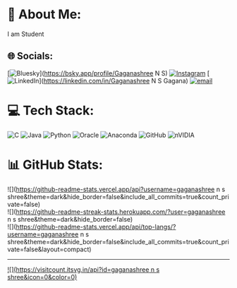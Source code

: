 # 💫 About Me:
I am Student<br>


## 🌐 Socials:
[![Bluesky](https://img.shields.io/badge/bluesky-0285FF?style=for-the-badge&logo=bluesky&logoColor=%23FFFFFF)](https://bsky.app/profile/Gaganashree N S) [![Instagram](https://img.shields.io/badge/Instagram-%23E4405F.svg?logo=Instagram&logoColor=white)](https://instagram.com/sky2803) [![LinkedIn](https://img.shields.io/badge/LinkedIn-%230077B5.svg?logo=linkedin&logoColor=white)](https://linkedin.com/in/Gaganashree N S Gagana) [![email](https://img.shields.io/badge/Email-D14836?logo=gmail&logoColor=white)](mailto:nsgaganashree@gmail.com) 

# 💻 Tech Stack:
![C](https://img.shields.io/badge/c-%2300599C.svg?style=flat-square&logo=c&logoColor=white) ![Java](https://img.shields.io/badge/java-%23ED8B00.svg?style=flat-square&logo=openjdk&logoColor=white) ![Python](https://img.shields.io/badge/python-3670A0?style=flat-square&logo=python&logoColor=ffdd54) ![Oracle](https://img.shields.io/badge/Oracle-F80000?style=flat-square&logo=oracle&logoColor=white) ![Anaconda](https://img.shields.io/badge/Anaconda-%2344A833.svg?style=flat-square&logo=anaconda&logoColor=white) ![GitHub](https://img.shields.io/badge/github-%23121011.svg?style=flat-square&logo=github&logoColor=white) ![nVIDIA](https://img.shields.io/badge/nVIDIA-%2376B900.svg?style=flat-square&logo=nVIDIA&logoColor=white)
# 📊 GitHub Stats:
![](https://github-readme-stats.vercel.app/api?username=gaganashree n s shree&theme=dark&hide_border=false&include_all_commits=true&count_private=false)<br/>
![](https://github-readme-streak-stats.herokuapp.com/?user=gaganashree n s shree&theme=dark&hide_border=false)<br/>
![](https://github-readme-stats.vercel.app/api/top-langs/?username=gaganashree n s shree&theme=dark&hide_border=false&include_all_commits=true&count_private=false&layout=compact)

---
[![](https://visitcount.itsvg.in/api?id=gaganashree n s shree&icon=0&color=0)](https://visitcount.itsvg.in)

<!-- Proudly created with GPRM ( https://gprm.itsvg.in ) -->
